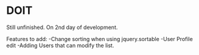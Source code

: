 # DOIT


Still unfinished. On 2nd day of development.

Features to add:
-Change sorting when using jquery.sortable
-User Profile edit
-Adding Users that can modify the list.
